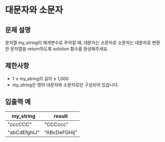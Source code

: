 # 대문자와 소문자

## 문제 설명

문자열 my_string이 매개변수로 주어질 때, 대문자는 소문자로 소문자는 대문자로 변환한 문자열을 return하도록 solution 함수를 완성해주세요.  


## 제한사항

- 1 ≤ my_string의 길이 ≤ 1,000
- my_string은 영어 대문자와 소문자로만 구성되어 있습니다.


## 입출력 예

| my_string    | result       |
|--------------|--------------|
| "cccCCC"     | "CCCccc"     |
| "abCdEfghIJ" | "ABcDeFGHij" |
